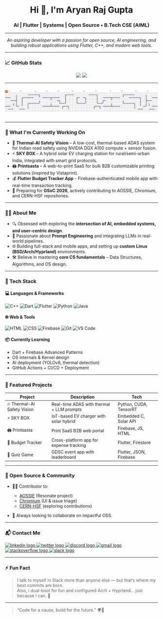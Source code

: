 
<h1 align="center">Hi 👋, I'm Aryan Raj Gupta</h1>
<h3 align="center">AI | Flutter | Systems | Open Source • B.Tech CSE (AIML)</h3>

---

<p align="center">
  <em>An aspiring developer with a passion for open source, AI engineering, and building robust applications using Flutter, C++, and modern web tools.</em>
</p>

---

### 📈 GitHub Stats

<p align="center">
  <img src="https://github-readme-stats.vercel.app/api?username=aryan27-max&show_icons=true&theme=tokyonight" width="47%">
  <img src="https://github-readme-stats.vercel.app/api/top-langs/?username=aryan27-max&layout=compact&theme=tokyonight" width="47%">
</p>

---
###

<picture>
  <source media="(prefers-color-scheme: dark)" srcset="https://raw.githubusercontent.com/Aryan27-max/Aryan27-max/output/pacman-contribution-graph-dark.svg">
  <source media="(prefers-color-scheme: light)" srcset="https://raw.githubusercontent.com/Aryan27-max/Aryan27-max/output/pacman-contribution-graph.svg">
  <img alt="pacman contribution graph" src="https://raw.githubusercontent.com/Aryan27-max/Aryan27-max/output/pacman-contribution-graph.svg">
</picture>

###
---

### 🔭 What I'm Currently Working On

- 🚗 **Thermal-AI Safety Vision** – A low-cost, thermal-based ADAS system for Indian road safety using NVIDIA DGX A100 compute + sensor fusion.
- ⚡ **SKY BOX** – A hybrid solar EV charging station for rural/semi-urban India, integrated with smart grid protocols.
- 🖨️ **Printsasta** – A web-to-print SaaS for bulk B2B customizable printing solutions (inspired by Vistaprint).
- 💰 **Flutter Budget Tracker App** – Firebase-authenticated mobile app with real-time transaction tracking.
- 🎯 Preparing for **GSoC 2026**, actively contributing to AOSSIE, Chromium, and CERN-HSF repositories.

---

### 👨‍💻 About Me

- 🔍 Obsessed with exploring the **intersection of AI, embedded systems, and user-centric design**.
- 🤖 Passionate about **Prompt Engineering** and integrating LLMs in real-world pipelines.
- 🌐 Building full-stack and mobile apps, and setting up **custom Linux (BSD/Arch/Hyprland)** environments.
- 🛠️ Believe in mastering **core CS fundamentals** – Data Structures, Algorithms, and OS design.

---

### 🧰 Tech Stack

#### 💻 Languages & Frameworks
![C++](https://img.shields.io/badge/C++-blue?style=for-the-badge&logo=cplusplus&logoColor=white)
![Dart](https://img.shields.io/badge/Dart-0175C2?style=for-the-badge&logo=dart&logoColor=white)
![Flutter](https://img.shields.io/badge/Flutter-02569B?style=for-the-badge&logo=flutter)
![Python](https://img.shields.io/badge/Python-yellow?style=for-the-badge&logo=python)
![Java](https://img.shields.io/badge/Java-orange?style=for-the-badge&logo=oracle)

#### 🌐 Web & Tools
![HTML](https://img.shields.io/badge/HTML5-E34F26?style=for-the-badge&logo=html5)
![CSS](https://img.shields.io/badge/CSS3-1572B6?style=for-the-badge&logo=css3)
![Firebase](https://img.shields.io/badge/Firebase-ffca28?style=for-the-badge&logo=firebase)
![Git](https://img.shields.io/badge/Git-F05032?style=for-the-badge&logo=git)
![VS Code](https://img.shields.io/badge/VSCode-007ACC?style=for-the-badge&logo=visual-studio-code)

#### 📦 Currently Learning
- Dart + Firebase Advanced Patterns
- OS internals & Kernel design
- AI deployment (YOLOv8, thermal detection)
- GitHub Actions + CI/CD + Deployment


---

### 🌟 Featured Projects

| Project | Description | Tech |
|--------|-------------|------|
| 🔥 Thermal-AI Safety Vision | Real-time ADAS with thermal + LLM prompts | Python, CUDA, TensorRT |
| ⚡ SKY BOX | IoT-based EV charger with solar hybrid | Embedded C, Solar API |
| 🖨️ Printsasta | Print SaaS B2B web portal | Firebase, JS, HTML |
| 📱 Budget Tracker | Cross-platform app for expense tracking | Flutter, Firestore |
| 🧠 Quiz Game | GDSC event app with leaderboard | Flutter, JSON, Firebase |

---

### 🤝 Open Source & Community

- 👨‍💻 Contributor to:  
  - [AOSSIE](https://github.com/AO-AOssie) (Resonate project)  
  - [Chromium](https://www.chromium.org/Home/) (UI & issue triage)  
  - [CERN-HSF](https://hepsoftwarefoundation.org/) (exploring contributions)  

- 🌱 Always looking to collaborate on impactful OSS.

---

### 📬 Contact Me


<div align="left">
  <a href="https://www.linkedin.com/in/aryan-raj-gupta-1058aa209/" target="_blank">
    <img src="https://raw.githubusercontent.com/maurodesouza/profile-readme-generator/master/src/assets/icons/social/linkedin/default.svg" width="52" height="40" alt="linkedin logo"  />
  </a>
  <a href="https://x.com/aryan2005_raj" target="_blank">
    <img src="https://raw.githubusercontent.com/maurodesouza/profile-readme-generator/master/src/assets/icons/social/twitter/default.svg" width="52" height="40" alt="twitter logo"  />
  </a>
  <a href="https://discord.com/users/1056371364174508094" target="_blank">
    <img src="https://raw.githubusercontent.com/maurodesouza/profile-readme-generator/master/src/assets/icons/social/discord/default.svg" width="52" height="40" alt="discord logo"  />
  </a>
  <a href="gupta.raj.aryan.2005@gmail.com" target="_blank">
    <img src="https://raw.githubusercontent.com/maurodesouza/profile-readme-generator/master/src/assets/icons/social/gmail/default.svg" width="52" height="40" alt="gmail logo"  />
  </a>
  <a href="https://stackoverflow.com/users/31187734/aryan-gupta" target="_blank">
    <img src="https://raw.githubusercontent.com/maurodesouza/profile-readme-generator/master/src/assets/icons/social/stackoverflow/default.svg" width="52" height="40" alt="stackoverflow logo"  />
  </a>
  <a href="https://join.slack.com/t/newworkspace-jss8167/shared_invite/zt-3ag7ksayb-sEwz53VYIBoKECA8COvPsA" target="_blank">
    <img src="https://raw.githubusercontent.com/maurodesouza/profile-readme-generator/master/src/assets/icons/social/slack/default.svg" width="52" height="40" alt="slack logo"  />
  </a>
</div>


---

### ⚡ Fun Fact

> I talk to myself in Slack more than anyone else — but that’s where my best commits are born.  
Also, I dual-boot for fun and configured Arch + Hyprland... just because I can. 🤘

---

> “Code for a cause, build for the future.” 🌍🚀

